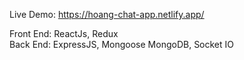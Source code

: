Live Demo: https://hoang-chat-app.netlify.app/

Front End: ReactJs, Redux \
Back End: ExpressJS, Mongoose MongoDB, Socket IO
